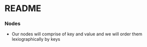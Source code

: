 # README

### Nodes

- Our nodes will comprise of key and value and we will order them lexiographically by keys